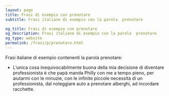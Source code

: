 ```yaml
---
layout: page
title: Frasi di esempio con prenotare 
subtitle: Frasi italiane di esempio con la parola  prenotare

og_title: Frasi di esempio con prenotare 
og_description: Frasi italiane di esempio con la parola  prenotare
og_type: website
permalink: /frasi/p/prenotare.html
---
```


Frasi italiane di esempio contenenti la parola prenotare:


- L’unica cosa inequivocabilmente buona della mia decisione di diventare professionista è che papà manda Philly con me a tempo pieno, per aiutarmi con le minuzie, con le infinite piccole necessità di un professionista, dal noleggiare auto a prenotare alberghi, ad incordare racchette.
